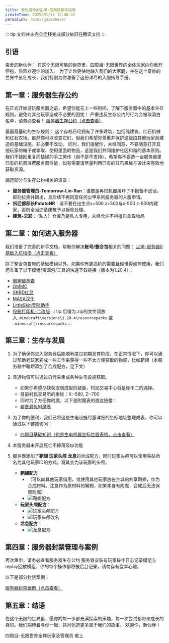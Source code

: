 ```yaml
---
title: 爱玩游戏的尘甲-四周目新手指南
createTime: 2025/01/13 12:46:32
permalink: /docs/guidebook/
---
```

::: tip
文档并未完全迁移完成部分依旧在腾讯文档
:::
## 引语

亲爱的新伙伴：
在这个无限可能的世界里，四周目-无限世界的全体玩家向你敞开怀抱，热烈欢迎你的加入。
为了让你更快地融入我们的大家庭，并在这个奇妙的世界中茁壮成长，我们特别为你准备了这份详尽的入服指导手册。

## 第一章：服务器生存公约

在正式开始游玩服务器之前，希望你能花上一些时间，了解下服务器中的基本生存规则，避免对其他玩家造成不必要的困扰！
严重违反生存公约的行为会被取消白名单，请务必查看！
[服务器生存公约（点击查看）](./服务器生存公约.md)

最最最基础的生存规则：
这个存档已经拥有了许多建筑，包括纯建筑、红石机械和红石农场。虽然你可以改变它们，但我们希望你尊重并保护这些由其他玩家而建造的基础设施，非必要不改动。
同时，我们提醒你，未经同意，不要随意打开其他玩家的箱子或拿取、使用里面的物品，这是我们共同维护社区和谐的基本原则。
我们不鼓励重复而枯燥的手工劳作（但不是不支持），希望你不要造一台服务器里已有的机器浪费服务器性能，如有需要请尽量利用已有的红石机械与设计来高效地获取资源。

摘选部分与生存公约相关的语录：

- **服务器管理员-Tomorrow-Lin-Ran**：谁要是再把机器用坏了不报备不说话，即刻拉黑并踢出，且后续不再同意任何尘甲系列服务器的入服申请。
- **拆迁部部长PotatoNR**：请不要在出生点x+500 z+500与x-500 z-500内建家，否则全当违章建筑予以拆除处理。
- **建筑-云彩**：（私人）仓库乃是私人专用，未经允许不得擅自拿取物品

## 第二章：如何进入服务器

我们准备了完善的新手文档，帮助你解决**账号/整合包**相关的问题：
[尘甲-服务器0基础入坑指南（点击查看）](https://docs.qq.com/doc/DZHdkc0V4Ym9oeE1u)

除了整合包自带的基础模组以外，如果你有更高阶的需要且你懂得如何使用，我们还准备了以下模组/资源包/工具的快速下载链接（版本为1.20.4）：

- [懒狗破基岩](https://wwjj.lanzn.com/i4zKg2f2rpxa)
- [OMMC](https://wwjj.lanzn.com/iYEjY2epimqd)
- [XKRD红显](https://wwjj.lanzn.com/izXmJ2f2qltg)
- [MASA汉化](https://wwjj.lanzn.com/iG1sa2epimsf)
- [LittleSkin登陆助手](https://wwjj.lanzn.com/iWxho2episoh)
- [投影打印机-二改版](https://wwjj.lanzn.com/iPz3m2f2qlzc)
::: tip
后缀为.zip的文件请放入`.minecraft\versions\1.20.4\resourcepacks` 或 `.minecraft\resourcepacks`
:::

## 第三章：生存与发展

1. 为了确保你进入服务器后能顺利度过初期发育阶段，在正常情况下，你可以通过帮助老玩家完成一些工作来获得一些不太方便获取的物资，比如鞘翅（本服务器中鞘翅添加了合成配方，见下文）
2. 普通物资可以通过自行采集或各种生电设施获取。
    - 如果你希望尽快获取到成型的装备，村民交易中心将是你不二的选择。
    - 目前村民交易所的坐标：X:-580, Z:-700
    - 同时为了方便你附魔，以下是附魔表的直达链接：
    - [装备最优附魔表](./装备最优附魔表.md)
3. 为了你的便利，我们已将这些生电设施尽量详细的坐标地址整理成表，你可以通过以下链接访问：
    - [四周目基础知识（也是生电机器坐标位置表格，点击查看）](https://docs.qq.com/sheet/DV0p5Zm90bEp2bkRT)
4. 本服务器未开启死亡不掉落及tp功能
5. 服务器添加了**鞘翅 玩家头颅 龙息**的合成配方，同时玩家头颅可以使用铁砧命名为其他玩家ID的方式，将其变为该玩家的头颅。

    - **鞘翅配方**：
        - （可以向其他玩家借用，或使用其他玩家放在主城的共享鞘翅，作为合成材料。注意作为原材料的鞘翅，如果本身有附魔，合成后无法保留附魔）
        - ![鞘翅配方](/img/四周目新人指南/鞘翅.png)
    - **玩家头颅配方**：
        - ![玩家头颅配方](/img/四周目新人指南/头颅_1.png)
        - ![玩家头颅改名](/img/四周目新人指南/头颅_2.png)
    - **龙息配方**：
        - ![龙息配方](/img/四周目新人指南/龙息.png)
  
## 第四章：服务器封禁管理与案例

再次重申，请务必查看服务器生存公约
服务器安装有玩家操作日志记录模组与replay回放模组，你的每个操作都将被后台记录，请勿存有侥幸心理。

以下是部分封禁案例：

[服务器封禁案例（点击查看）](https://docs.qq.com/doc/DZERYcWFpb01ucVVF)

## 第五章：结语

在这个无限的世界里，愿你的每一步都充满探索的乐趣，每一次尝试都带来成长的喜悦。我们期待着与你一起，共同创造更多属于我们的故事。
欢迎你，新伙伴！

四周目-无限世界全体玩家及管理员 敬上
